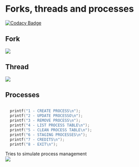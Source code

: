 # Forks, threads and processes

[![Codacy Badge](https://api.codacy.com/project/badge/Grade/b79570c5a4134d7e98e607d8b300ff96)](https://app.codacy.com/app/Ramonrune/fork-threads-processes?utm_source=github.com&utm_medium=referral&utm_content=Ramonrune/fork-threads-processes&utm_campaign=Badge_Grade_Dashboard)

## Fork
<img src="http://www.csl.mtu.edu/cs4411.ck/www/NOTES/process/fork/fork-5.jpg"/>

## Thread 
<img src="https://muzaffar.xyz/wp-content/uploads/2018/09/pthreads_joining.gif"/>

## Processes
```c

  printf("1 - CREATE PROCESS\n");
  printf("2 - UPDATE PROCESSO\n");
  printf("3 - REMOVE PROCESS\n");
  printf("4 - LIST PROCESS TABLE\n");
  printf("5 - CLEAN PROCESS TABLE\n");
  printf("6 - STAGING PROCESSES\n");
  printf("7 - CREDITS\n");
  printf("8 - EXIT\n");
  ```
Tries to simulate process management<br>
<img src="https://www.howtogeek.com/wp-content/uploads/2012/03/top.png"/>
